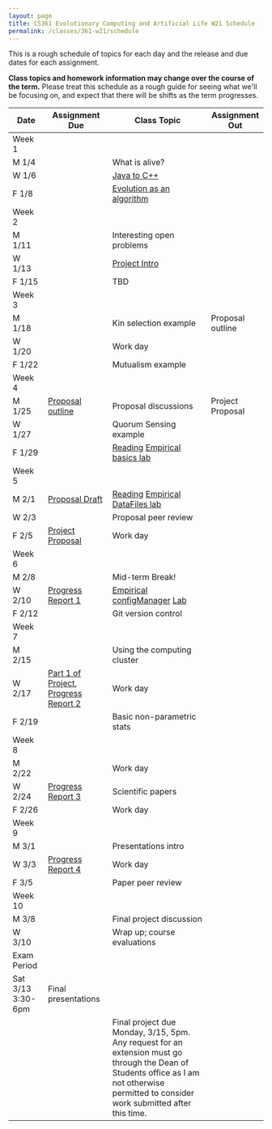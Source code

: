 ```yaml
---
layout: page
title: CS361 Evolutionary Computing and Artificial Life W21 Schedule
permalink: /classes/361-w21/schedule
---
```


This is a rough schedule of topics for each day and the release and due dates for each assignment.

**Class topics and homework information may change over the course of the term.** Please treat this schedule as a rough guide for seeing what we'll be focusing on, and expect that there will be shifts as the term progresses.

| Date	| Assignment Due	| Class Topic |	Assignment Out |
| ------- | --------------- | ------------- | -------------- |
| Week 1 | |  | |
| M 1/4 | | What is alive? |  |
| W 1/6 | |	[Java to C++](/classes/361-w21/cpp_intro) |	|
| F 1/8 |		| [Evolution as an algorithm](/classes/361-w21/evo_alg_lab) |	 |
| Week 2 | |  | |
| M 1/11 |		| Interesting open problems |  |
| W 1/13 |	|	[Project Intro](/classes/361-w21/project)	| |
| F 1/15 | |	TBD	|  |
| Week 3 | |  | |
| M 1/18 | | Kin selection example	| Proposal outline |
| W 1/20 |	|	Work day | |
| F 1/22 |  | Mutualism example | |
| Week 4 | | | |
| M 1/25 | [Proposal outline](/classes/361-w21/proposal) |	Proposal discussions | Project Proposal|
| W 1/27 |	|  Quorum Sensing example  |  |
| F 1/29 | | [Reading](/classes/361-w21/empirical_intro) [Empirical	basics lab](/classes/361-w21/empirical_intro_lab) 	| |
| Week 5 | |  | |
| M 2/1 | [Proposal Draft](/classes/361-w21/proposal) | [Reading](https://anyaevostinar.github.io/classes/361-w21/data_intro) [Empirical DataFiles lab](/classes/361-w21/empirical_data_lab)		| |
| W 2/3 |		| Proposal peer review	|  |
| F 2/5 | [Project Proposal](/classes/361-w21/proposal) |	Work day	| |
| Week 6 | |  | |
| M 2/8	| |	Mid-term Break!	| |
| W 2/10 | [Progress Report 1](/classes/361-w21/progress-reports) | [Empirical configManager](/classes/361-w21/config_intro) [Lab](/classes/361-w21/config_intro)	 | |
| F 2/12 |	|  Git version control |  |
| Week 7 | |  | |
| M 2/15 | |  Using the computing cluster 	| |
| W 2/17 | [Part 1 of Project](/classes/361-w21/part_1), [Progress Report 2](/classes/361-w21/progress-reports) |	Work day	 | |
| F 2/19 | |	Basic non-parametric stats	|  |
| Week 8 | |  | |
| M 2/22 |  |		Work day	| |
| W 2/24 | [Progress Report 3](/classes/361-w21/progress-reports) |	Scientific papers	 | |	
| F 2/26 | 	| Work day  |	|
| Week 9 | |  | |
| M 3/1 | |		Presentations intro	| |	
| W 3/3 | [Progress Report 4](/classes/361-w21/progress-reports) |	Work day | |
| F 3/5 |  |	Paper peer review |	 |
| Week 10 | | | |
| M 3/8	| |  Final project discussion | |
| W 3/10 | | Wrap up; course evaluations	| |
| Exam Period | | | |
| Sat 3/13 3:30-6pm | Final presentations | | |
| | | Final project due Monday, 3/15, 5pm. Any request for an extension must go through the Dean of Students office as I am not otherwise permitted to consider work submitted after this time. | |